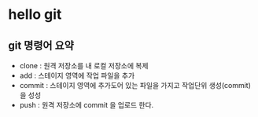 # hello git

## git 명령어 요약

- clone : 원격 저장소를 내 로컬 저장소에 복제
- add : 스테이지 영역에 작업 파일을 추가
- commit : 스테이지 영역에 추가도어 있는 파일을 가지고 작업단위 생성(commit)을 성성
- push : 원격 저장소에 commit 을 업로드 한다.